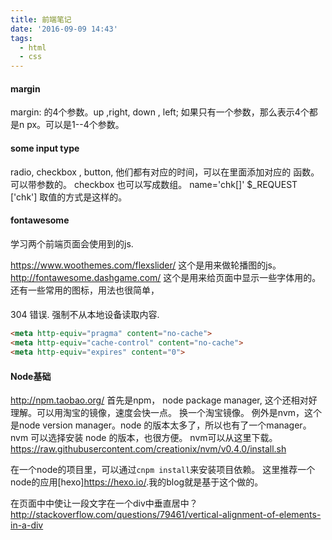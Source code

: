 ```yaml
---
title: 前端笔记
date: '2016-09-09 14:43'
tags:
  - html
  - css
---
```


#### margin

margin: 的4个参数。up ,right, down , left;
如果只有一个参数，那么表示4个都是n px。可以是1--4个参数。

#### some input type

radio, checkbox , button, 他们都有对应的时间，可以在里面添加对应的 函数。可以带参数的。
checkbox 也可以写成数组。
name='chk[]'  $_REQUEST ['chk'] 取值的方式是这样的。


#### fontawesome

学习两个前端页面会使用到的js.

https://www.woothemes.com/flexslider/  这个是用来做轮播图的js。
http://fontawesome.dashgame.com/
这个是用来给页面中显示一些字体用的。还有一些常用的图标，用法也很简单，


####
304 错误. 强制不从本地设备读取内容.

```html
<meta http-equiv="pragma" content="no-cache">
<meta http-equiv="cache-control" content="no-cache">
<meta http-equiv="expires" content="0">
```

#### Node基础

http://npm.taobao.org/
首先是npm， node package manager, 这个还相对好理解。可以用淘宝的镜像，速度会快一点。
换一个淘宝镜像。
例外是nvm，这个是node version manager。node 的版本太多了，所以也有了一个manager。
nvm 可以选择安装 node 的版本，也很方便。
nvm可以从这里下载。
https://raw.githubusercontent.com/creationix/nvm/v0.4.0/install.sh

在一个node的项目里，可以通过` cnpm install `来安装项目依赖。
这里推荐一个node的应用[hexo]<https://hexo.io/>.我的blog就是基于这个做的。

在页面中中使让一段文字在一个div中垂直居中？
http://stackoverflow.com/questions/79461/vertical-alignment-of-elements-in-a-div
